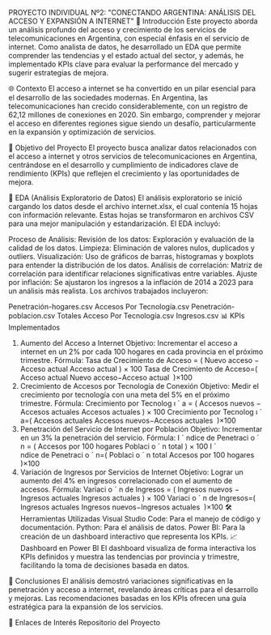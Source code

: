 PROYECTO INDIVIDUAL Nº2: "CONECTANDO ARGENTINA: ANÁLISIS DEL ACCESO Y EXPANSIÓN A INTERNET"
📌 Introducción
Este proyecto aborda un análisis profundo del acceso y crecimiento de los servicios de telecomunicaciones en Argentina, con especial énfasis en el servicio de internet. Como analista de datos, he desarrollado un EDA que permite comprender las tendencias y el estado actual del sector, y además, he implementado KPIs clave para evaluar la performance del mercado y sugerir estrategias de mejora.

🌐 Contexto
El acceso a internet se ha convertido en un pilar esencial para el desarrollo de las sociedades modernas. En Argentina, las telecomunicaciones han crecido considerablemente, con un registro de 62,12 millones de conexiones en 2020. Sin embargo, comprender y mejorar el acceso en diferentes regiones sigue siendo un desafío, particularmente en la expansión y optimización de servicios.

🎯 Objetivo del Proyecto
El proyecto busca analizar datos relacionados con el acceso a internet y otros servicios de telecomunicaciones en Argentina, centrándose en el desarrollo y cumplimiento de indicadores clave de rendimiento (KPIs) que reflejen el crecimiento y las oportunidades de mejora.

📂 EDA (Análisis Exploratorio de Datos)
El análisis exploratorio se inició cargando los datos desde el archivo internet.xlsx, el cual contenía 15 hojas con información relevante. Estas hojas se transformaron en archivos CSV para una mejor manipulación y estandarización. El EDA incluyó:

Proceso de Análisis:
Revisión de los datos: Exploración y evaluación de la calidad de los datos.
Limpieza: Eliminación de valores nulos, duplicados y outliers.
Visualización: Uso de gráficos de barras, histogramas y boxplots para entender la distribución de los datos.
Análisis de correlación: Matriz de correlación para identificar relaciones significativas entre variables.
Ajuste por inflación: Se ajustaron los ingresos a la inflación de 2014 a 2023 para un análisis más realista.
Los archivos trabajados incluyeron:

Penetración-hogares.csv
Accesos Por Tecnología.csv
Penetración-poblacion.csv
Totales Acceso Por Tecnología.csv
Ingresos.csv
📊 KPIs Implementados
1. Aumento del Acceso a Internet
Objetivo: Incrementar el acceso a internet en un 2% por cada 100 hogares en cada provincia en el próximo trimestre.
Fórmula:
Tasa de Crecimiento de Acceso
=
(
Nuevo acceso
−
Acceso actual
Acceso actual
)
×
100
Tasa de Crecimiento de Acceso=( 
Acceso actual
Nuevo acceso−Acceso actual
​
 )×100
2. Crecimiento de Accesos por Tecnología de Conexión
Objetivo: Medir el crecimiento por tecnología con una meta del 5% en el próximo trimestre.
Fórmula:
Crecimiento por Tecnolog
ı
ˊ
a
=
(
Accesos nuevos
−
Accesos actuales
Accesos actuales
)
×
100
Crecimiento por Tecnolog 
ı
ˊ
 a=( 
Accesos actuales
Accesos nuevos−Accesos actuales
​
 )×100
3. Penetración del Servicio de Internet por Población
Objetivo: Incrementar en un 3% la penetración del servicio.
Fórmula:
I
ˊ
ndice de Penetraci
o
ˊ
n
=
(
Accesos por 100 hogares
Poblaci
o
ˊ
n total
)
×
100
I
ˊ
 ndice de Penetraci 
o
ˊ
 n=( 
Poblaci 
o
ˊ
 n total
Accesos por 100 hogares
​
 )×100
4. Variación de Ingresos por Servicios de Internet
Objetivo: Lograr un aumento del 4% en ingresos correlacionado con el aumento de accesos.
Fórmula:
Variaci
o
ˊ
n de Ingresos
=
(
Ingresos nuevos
−
Ingresos actuales
Ingresos actuales
)
×
100
Variaci 
o
ˊ
 n de Ingresos=( 
Ingresos actuales
Ingresos nuevos−Ingresos actuales
​
 )×100
🛠️ Herramientas Utilizadas
Visual Studio Code: Para el manejo de código y documentación.
Python: Para el análisis de datos.
Power BI: Para la creación de un dashboard interactivo que representa los KPIs.
📈 Dashboard en Power BI
El dashboard visualiza de forma interactiva los KPIs definidos y muestra las tendencias por provincia y trimestre, facilitando la toma de decisiones basada en datos.

📝 Conclusiones
El análisis demostró variaciones significativas en la penetración y acceso a internet, revelando áreas críticas para el desarrollo y mejoras. Las recomendaciones basadas en los KPIs ofrecen una guía estratégica para la expansión de los servicios.

🔗 Enlaces de Interés
Repositorio del Proyecto
